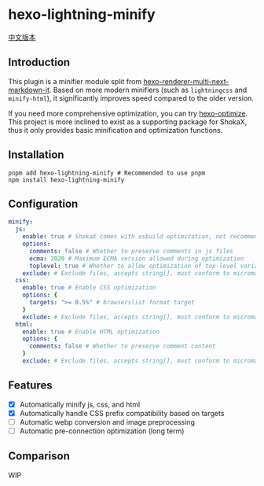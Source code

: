 # hexo-lightning-minify
[中文版本](./README_cn.MD)
## Introduction
This plugin is a minifier module split from [hexo-renderer-multi-next-markdown-it](https://github.com/theme-shoka-x/hexo-renderer-multi-next-markdown-it).
Based on more modern minifiers (such as `lightningcss` and `minify-html`), it significantly improves speed compared to the older version.

If you need more comprehensive optimization, you can try [hexo-optimize](https://github.com/next-theme/hexo-optimize). This project is more inclined to exist as a supporting package for ShokaX, thus it only provides basic minification and optimization functions.

## Installation
```shell
pnpm add hexo-lightning-minify # Recommended to use pnpm
npm install hexo-lightning-minify
```

## Configuration
```yaml
minify:
  js:
    enable: true # ShokaX comes with esbuild optimization, not recommended to enable; recommended for other themes
    options:
      comments: false # Whether to preserve comments in js files
      ecma: 2020 # Maximum ECMA version allowed during optimization
      toplevel: true # Whether to allow optimization of top-level variables and functions
    exclude: # Exclude files, accepts string[], must conform to micromatch format
  css:
    enable: true # Enable CSS optimization
    options: {
      targets: ">= 0.5%" # browserslist format target
    }
    exclude: # Exclude files, accepts string[], must conform to micromatch format
  html:
    enable: true # Enable HTML optimization
    options: {
      comments: false # Whether to preserve comment content
    }
    exclude: # Exclude files, accepts string[], must conform to micromatch format
```
## Features
- [x] Automatically minify js, css, and html
- [x] Automatically handle CSS prefix compatibility based on targets
- [ ] Automatic webp conversion and image preprocessing
- [ ] Automatic pre-connection optimization (long term)

## Comparison
WIP